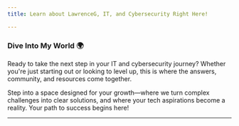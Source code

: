 ```yaml
---
title: Learn about LawrenceG, IT, and Cybersecurity Right Here!

---
```


### Dive Into My World 🌍

Ready to take the next step in your IT and cybersecurity journey? Whether you're just starting out or looking to level up, this is where the answers, community, and resources come together.

Step into a space designed for your growth—where we turn complex challenges into clear solutions, and where your tech aspirations become a reality. Your path to success begins here!

---





